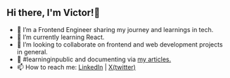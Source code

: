 ## Hi there, I'm Victor!👋

- 🔭 I’m a Frontend Engineer sharing my journey and learnings in tech.
- 🌱 I’m currently learning React.
- 👯 I’m looking to collaborate on frontend and web development projects in general.
- 🌹 #learninginpublic and documenting via [my articles.](https://dev.to/theuzomavictor)
- 📫 How to reach me:
  [LinkedIn](https://www.linkedin.com/in/victor-uzoma-nwankwo/) |
  [X(twitter)](https://x.com/theuzomavictor)


<!--
- 💬 Ask me about ...
- 🤔 I’m looking for help with ...
- 😄 Pronouns: He/Him/His
- ⚡ Fun fact: Check back later...
-->
